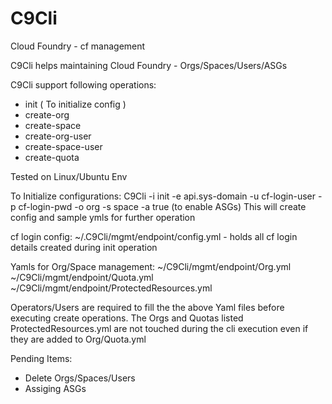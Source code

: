 # C9Cli
Cloud Foundry - cf management

C9Cli helps maintaining  Cloud Foundry - Orgs/Spaces/Users/ASGs

C9Cli support following operations:
- init ( To initialize config )
- create-org
- create-space
- create-org-user
- create-space-user
- create-quota


Tested on Linux/Ubuntu Env

To Initialize configurations: 
C9Cli -i init -e api.sys-domain -u cf-login-user -p cf-login-pwd -o org -s space -a true (to enable ASGs)
This will create config and sample ymls for further operation
  
  cf login config:
  ~/.C9Cli/mgmt/endpoint/config.yml - holds all cf login details created during init operation
  
  Yamls for Org/Space management:
  ~/C9Cli/mgmt/endpoint/Org.yml
  ~/C9Cli/mgmt/endpoint/Quota.yml
  ~/C9Cli/mgmt/endpoint/ProtectedResources.yml
  
Operators/Users are required to fill the the above Yaml files before executing create operations. The Orgs and Quotas listed ProtectedResources.yml are not touched during the  cli execution even if they are added to Org/Quota.yml
    
Pending Items:
- Delete Orgs/Spaces/Users
- Assiging ASGs

